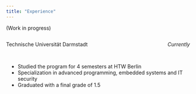 ```yaml
---
title: "Experience"
---
```


(Work in progress)

<!-- Computer Engineering -->
<div style="display: flex; justify-content: space-between">
  <p>Technische Universität Darmstadt</p>
  <p><i>Currently</i></p>
</div>

<div style="padding-bottom:1rem"></div>

<ul style="list-style: disc; padding-left: 2rem;">
  <li>Studied the program for 4 semesters at HTW Berlin</li>
  <li>Specialization in advanced programming, embedded systems and IT security</li>
  <li>Graduated with a final grade of 1.5</li>
</ul>

<br>

